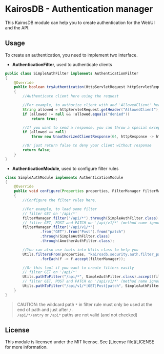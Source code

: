 KairosDB - Authentication manager
=================================
This KairosDB module can help you to create authentication for the WebUI and the API.


Usage
-----
To create an authentication, you need to implement two interface.

* **AuthenticationFilter**, used to authenticate clients
````java
public class SimpleAuthFilter implements AuthenticationFilter
{
    @Override
    public boolean tryAuthentication(HttpServletRequest httpServletRequest) throws UnauthorizedClientResponse
    {
        //Authenticate client here using the request

        //For example, to authorize client with and 'AllowedClient' header
        String allowed = httpServletRequest.getHeader("AllowedClient");
        if (allowed != null && !allowed.equals("denied"))
            return true;

        //If you want to send a response, you can throw a special exception
        if (allowed == null)
            throw new UnauthorizedClientResponse(64, httpResponse -> httpResponse.sendError(401, "Nope"));

        //Or just return false to deny your client without response
        return false;
    }
}
````

* **AuthenticationModule**, used to configure filter rules
````java
class SimpleAuthModule implements AuthenticationModule
{
    @Override
    public void configure(Properties properties, FilterManager filterManager)
    {
        //Configure the filter rules here.

        //For example, to load some filter
        // filter GET on '/api/*'
        filterManager.filter("/api/*").through(SimpleAuthFilter.class);
        // filter GET, POST and PATCH on '/api/v1/*' (method name ignore case)
        filterManager.filter("/api/v1/*")
                .from("GET").from("Post").from("patch")
                .through(SimpleAuthFilter.class)
                .through(AnotherAuthFilter.class);

        //You can also use tools into Utils class to help you
        Utils.filtersFrom(properties, "kairosdb.security.auth.filter_path.", SimpleAuthFilter.class)
                .forEach(f -> f.accept(filterManager));

        //Or this tool if you want to create filters easily
        // filter GET on '/api/*'
        Utils.pathToFilter("/api/*", SimpleAuthFilter.class).accept(filterManager);
        // filter GET, POST and PATCH on '/api/v1/*' (method name ignore case)
        Utils.pathToFilter("/api/v1/*|GET|Post|patch", SimpleAuthFilter.class, AnotherAuthFilter.class).accept(filterManager);
    }
}
````

> CAUTION: the wildcard path ``*`` in filter rule must only be used at the end of path and just after ``/``.  
> ``/api/*/entry`` or ``/api*`` paths are not valid (and not checked)


License
-------
This module is licensed under the MIT license. See [License file](LICENSE for more information.